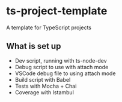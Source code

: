 # ts-project-template
A template for TypeScript projects

## What is set up
* Dev script, running with ts-node-dev
* Debug script to use with attach mode
* VSCode debug file to using attach mode
* Build script with Babel
* Tests with Mocha + Chai
* Coverage with Istambul
